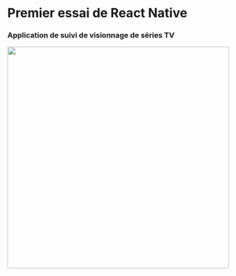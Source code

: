# Premier essai de React Native
### Application de suivi de visionnage de séries TV

<img src = "https://raw.githubusercontent.com/Olivier9925/movieTracker-reactNative/master/demo.png" width="500" />
